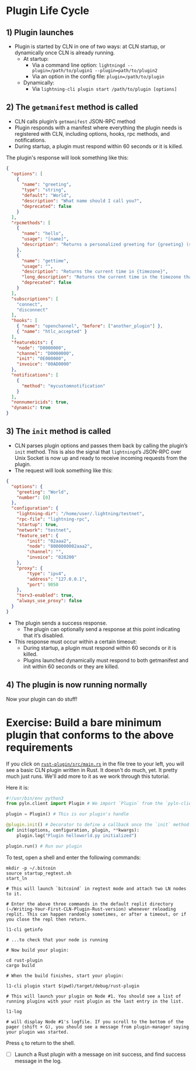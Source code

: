 # Plugin Life Cycle

## 1) Plugin launches
- Plugin is started by CLN in one of two ways: at CLN startup, or dynamically once CLN is already running.
  - At startup:
    - Via a command line option: `lightningd --plugin=/path/to/plugin1 --plugin=path/to/plugin2`
    - Via an option in the config file: `plugin=/path/to/plugin`
  - Dynamically:
    - Via `lightning-cli plugin start /path/to/plugin [options]`

## 2) The `getmanifest` method is called
- CLN calls plugin’s `getmanifest` JSON-RPC method
- Plugin responds with a manifest where everything the plugin needs is registered with CLN, including options, hooks, rpc methods, and notifications.
- During startup, a plugin must respond within 60 seconds or it is killed.

The plugin's response will look something like this:
```json
{
  "options": [
    {
      "name": "greeting",
      "type": "string",
      "default": "World",
      "description": "What name should I call you?",
      "deprecated": false
    }
  ],
  "rpcmethods": [
    {
      "name": "hello",
      "usage": "[name]",
      "description": "Returns a personalized greeting for {greeting} (set via options)."
    },
    {
      "name": "gettime",
      "usage": "",
      "description": "Returns the current time in {timezone}",
      "long_description": "Returns the current time in the timezone that is given as the only parameter.\nThis description may be quite long and is allowed to span multiple lines.",
      "deprecated": false
    }
  ],
  "subscriptions": [
    "connect",
    "disconnect"
  ],
  "hooks": [
    { "name": "openchannel", "before": ["another_plugin"] },
    { "name": "htlc_accepted" }
  ],
  "featurebits": {
    "node": "D0000000",
    "channel": "D0000000",
    "init": "0E000000",
    "invoice": "00AD0000"
  },
  "notifications": [
    {
	  "method": "mycustomnotification"
	}
  ],
  "nonnumericids": true,
  "dynamic": true
}
```

## 3) The `init` method is called
- CLN parses plugin options and passes them back by calling the plugin’s `init` method. This is also the signal that `lightningd`’s JSON-RPC over Unix Socket is now up and ready to receive incoming requests from the plugin.
- The request will look something like this:
```json
{
  "options": {
    "greeting": "World",
	"number": [0]
  },
  "configuration": {
    "lightning-dir": "/home/user/.lightning/testnet",
    "rpc-file": "lightning-rpc",
    "startup": true,
    "network": "testnet",
    "feature_set": {
        "init": "02aaa2",
        "node": "8000000002aaa2",
        "channel": "",
        "invoice": "028200"
    },
    "proxy": {
        "type": "ipv4",
        "address": "127.0.0.1",
        "port": 9050
    },
    "torv3-enabled": true,
    "always_use_proxy": false
  }
}
```
- The plugin sends a success response.
  - The plugin can optionally send a response at this point indicating that it’s disabled.
- This response must occur within a certain timeout:
  - During startup, a plugin must respond within 60 seconds or it is killed.
  - Plugins launched dynamically must respond to both getmanifest and init within 60 seconds or they are killed.

## 4) The plugin is now running normally
Now your plugin can do stuff!

# Exercise: Build a bare minimum plugin that conforms to the above requirements
If you click on [`rust-plugin/src/main.rs`](/home/runner/Writing-Your-First-CLN-Plugin/rust-plugin/src/main.rs) in the file tree to your left, you will see a basic CLN plugin written in Rust. It doesn't do much, yet. It pretty much just runs. We'll add more to it as we work through this tutorial.

Here it is:
```py
#!/usr/bin/env python3
from pyln.client import Plugin # We import `Plugin` from the `pyln-client` pip package, which does all the hard work for us

plugin = Plugin() # This is our plugin's handle

@plugin.init() # Decorator to define a callback once the `init` method call has successfully completed
def init(options, configuration, plugin, **kwargs):
    plugin.log("Plugin helloworld.py initialized")

plugin.run() # Run our plugin
```

To test, open a shell and enter the following commands:

```
mkdir -p ~/.bitcoin
source startup_regtest.sh
start_ln

# This will launch `bitcoind` in regtest mode and attach two LN nodes to it.

# Enter the above three commands in the default replit directory (~/Writing-Your-First-CLN-Plugin-Rust-version) whenever reloading replit. This can happen randomly sometimes, or after a timeout, or if you close the repl then return.

l1-cli getinfo

# ...to check that your node is running

# Now build your plugin:

cd rust-plugin
cargo build

# When the build finishes, start your plugin:

l1-cli plugin start $(pwd)/target/debug/rust-plugin

# This will launch your plugin on Node #1. You should see a list of running plugins with your rust plugin as the last entry in the list.

l1-log

# will display Node #1's logfile. If you scroll to the bottom of the pager (shift + G), you should see a message from plugin-manager saying your plugin was started.
```

Press `q` to return to the shell.

- [ ] Launch a Rust plugin with a message on init success, and find success message in the log.